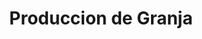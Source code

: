 ---
title: "Produccion de Granja"
url: /ciudad-autonoma-de-buenos-aires/produccion-de-granja/
shop: Allgemein
---